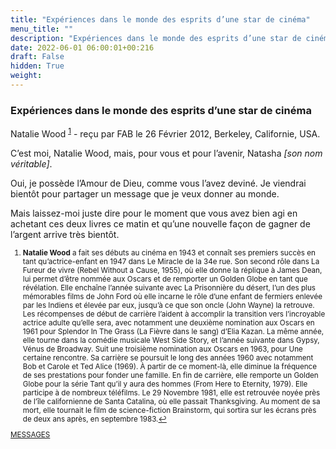 ```yaml
---
title: "Expériences dans le monde des esprits d’une star de cinéma"
menu_title: ""
description: "Expériences dans le monde des esprits d’une star de cinéma"
date: 2022-06-01 06:00:01+00:216
draft: False
hidden: True
weight:
---
```

### Expériences dans le monde des esprits d’une star de cinéma

Natalie Wood <sup id="a1">[1](#f1)</sup> - reçu par FAB le 26 Février 2012, Berkeley, Californie, USA.

C’est moi, Natalie Wood, mais, pour vous et pour l’avenir, Natasha *[son nom véritable]*.

Oui, je possède l’Amour de Dieu, comme vous l’avez deviné. Je viendrai bientôt pour partager un message que je veux donner au monde.

Mais laissez-moi juste dire pour le moment que vous avez bien agi en achetant ces deux livres ce matin et qu’une nouvelle façon de gagner de l’argent arrive très bientôt.
<small>

1. <large id="f1"> **Natalie Wood** a fait ses débuts au cinéma en 1943 et connaît ses premiers succès en tant qu’actrice-enfant en 1947 dans Le Miracle de la 34e rue. Son second rôle dans La Fureur de vivre (Rebel Without a Cause, 1955), où elle donne la réplique à James Dean, lui permet d’être nommée aux Oscars et de remporter un Golden Globe en tant que révélation. Elle enchaîne l’année suivante avec La Prisonnière du désert, l’un des plus mémorables films de John Ford où elle incarne le rôle d’une enfant de fermiers enlevée par les Indiens et élevée par eux, jusqu’à ce que son oncle (John Wayne) la retrouve. Les récompenses de début de carrière l’aident à accomplir la transition vers l’incroyable actrice adulte qu’elle sera, avec notamment une deuxième nomination aux Oscars en 1961 pour Splendor In The Grass (La Fièvre dans le sang) d’Elia Kazan. La même année, elle tourne dans la comédie musicale West Side Story, et l’année suivante dans Gypsy, Vénus de Broadway. Suit une troisième nomination aux Oscars en 1963, pour Une certaine rencontre. Sa carrière se poursuit le long des années 1960 avec notamment Bob et Carole et Ted Alice (1969). À partir de ce moment-là, elle diminue la fréquence de ses prestations pour fonder une famille. En fin de carrière, elle remporte un Golden Globe pour la série Tant qu’il y aura des hommes (From Here to Eternity, 1979). Elle participe à de nombreux téléfilms. Le 29 Novembre 1981, elle est retrouvée noyée près de l’île californienne de Santa Catalina, où elle passait Thanksgiving. Au moment de sa mort, elle tournait le film de science-fiction Brainstorm, qui sortira sur les écrans près de deux ans après, en septembre 1983.[↩](#a1)

[MESSAGES](fr-contemporary-messages/fr-contemporary-messages-by-date-order/fr-contemporary-messages-2012/)
